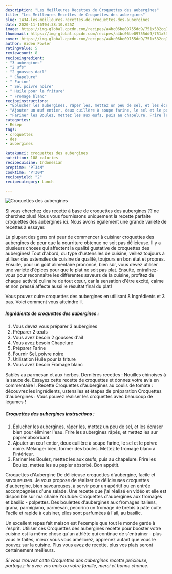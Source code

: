 ```yaml
---
description: "Les Meilleures Recettes de Croquettes des aubergines"
title: "Les Meilleures Recettes de Croquettes des aubergines"
slug: 1434-les-meilleures-recettes-de-croquettes-des-aubergines
date: 2020-11-16T04:38:10.625Z
image: https://img-global.cpcdn.com/recipes/a4bc06be09755dd9/751x532cq70/croquettes-des-aubergines-photo-principale-de-la-recette.jpg
thumbnail: https://img-global.cpcdn.com/recipes/a4bc06be09755dd9/751x532cq70/croquettes-des-aubergines-photo-principale-de-la-recette.jpg
cover: https://img-global.cpcdn.com/recipes/a4bc06be09755dd9/751x532cq70/croquettes-des-aubergines-photo-principale-de-la-recette.jpg
author: Aiden Fowler
ratingvalue: 5
reviewcount: 8
recipeingredient:
- "3 aubergines"
- "2 ufs"
- "2 gousses dail"
- " Chapelure"
- " Farine"
- " Sel poivre noire"
- " Huile pour la friture"
- " Fromage blanc"
recipeinstructions:
- "Éplucher les aubergines, râper les, mettez un peu de sel, et les écraser bien pour éliminer l&#39;eau. Frire les aubergines râpés, et mettez les sur papier absorbant."
- "Ajouter un œuf entier, deux cuillère à soupe farine, le sel et le poivre noire. Mélanger bien, former des boules. Mettez le fromage blanc à l&#39;intérieur."
- "Fariner les Boulez, mettez les aux œufs, puis au chapelure. Frire les Boulez, mettez les au papier absorbé. Bon appétit."
categories:
- Resep
tags:
- croquettes
- des
- aubergines

katakunci: croquettes des aubergines 
nutrition: 188 calories
recipecuisine: Indonesian
preptime: "PT34M"
cooktime: "PT30M"
recipeyield: "2"
recipecategory: Lunch

---
```



![Croquettes des aubergines](https://img-global.cpcdn.com/recipes/a4bc06be09755dd9/751x532cq70/croquettes-des-aubergines-photo-principale-de-la-recette.jpg)

Si vous cherchez des recette à base de croquettes des aubergines ?? ne cherchez plus! Nous vous fournissons uniquement la recette parfaite croquettes des aubergines ici. Nous avons également une grande variété de recettes à essayer.

La plupart des gens ont peur de commencer à cuisiner croquettes des aubergines de peur que la nourriture obtenue ne soit pas délicieuse. Il y a plusieurs choses qui affectent la qualité gustative de croquettes des aubergines! Tout d'abord, du type d'ustensiles de cuisine, veillez toujours à utiliser des ustensiles de cuisine de qualité, toujours en bon état et propres. Ensuite, pour un goût alimentaire prononcé, bien sûr, vous devez utiliser une variété d'épices pour que le plat ne soit pas plat. Ensuite, entraînez-vous pour reconnaître les différentes saveurs de la cuisine, profitez de chaque activité culinaire de tout cœur, car la sensation d'être excité, calme et non pressé affecte aussi le résultat final du plat!

<!--inarticleads1-->

Vous pouvez cuire croquettes des aubergines en utilisant 8 Ingrédients et 3 pas. Voici comment vous atteindre il.

##### Ingrédients de croquettes des aubergines :

1. Vous devez vous préparer 3 aubergines
1. Préparer 2 œufs
1. Vous avez besoin 2 gousses d&#39;ail
1. Vous avez besoin  Chapelure
1. Préparer  Farine
1. Fournir  Sel, poivre noire
1. Utilisation  Huile pour la friture
1. Vous avez besoin  Fromage blanc


Sablés au parmesan et aux herbes. Dernières recettes : Nouilles chinoises à la sauce de. Essayez cette recette de croquettes et donnez votre avis en commentaire !. Recette Croquettes d&#39;aubergines au coulis de tomate : découvrez les ingrédients, ustensiles et étapes de préparation Croquettes d&#39;aubergines : Vous pouvez réaliser les croquettes avec beaucoup de légumes ! 

<!--inarticleads2-->

##### Croquettes des aubergines instructions :

1. Éplucher les aubergines, râper les, mettez un peu de sel, et les écraser bien pour éliminer l&#39;eau. Frire les aubergines râpés, et mettez les sur papier absorbant.
1. Ajouter un œuf entier, deux cuillère à soupe farine, le sel et le poivre noire. Mélanger bien, former des boules. Mettez le fromage blanc à l&#39;intérieur.
1. Fariner les Boulez, mettez les aux œufs, puis au chapelure. Frire les Boulez, mettez les au papier absorbé. Bon appétit.


Croquettes d&#39;Aubergine De délicieuse croquettes d&#39;aubergine, facile et savoureuses. Je vous propose de réaliser de délicieuses croquettes d&#39;aubergine, bien savoureuses, à servir pour un apéritif ou en entrée accompagnées d&#39;une salade. Une recette que j&#39;ai réalisé en vidéo et elle est disponible sur ma chaine Youtube: Croquettes d&#39;aubergines aux fromages et basilic - polpettes. Des boulettes d&#39;aubergines aux fromages italiens, grana, parmigiano, parmesan, pecorino un fromage de brebis à pâte cuite. Facile et rapide à cuisiner, elles sont parfumées à l&#39;ail, au basilic. 

<!--inarticleads1-->

<p>
Un excellent repas fait maison est l'exemple que tout le monde garde à l'esprit. Utiliser ces Croquettes des aubergines recette pour booster votre cuisine est la même chose qu'un athlète qui continue de s'entraîner - plus vous le faites, mieux vous vous améliorez, apprenez autant que vous le pouvez sur la cuisine. Plus vous avez de recette, plus vos plats seront certainement meilleurs.
</p>

<p>
<i>Si vous trouvez cette Croquettes des aubergines recette précieuse, partagez-la avec vos amis ou votre famille, merci et bonne chance.</i>
</p>
